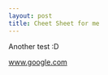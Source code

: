 ```yaml
---
layout: post
title: Cheet Sheet for me
---
```


Another test :D

<a href="http://www.google.com">www.google.com</a>
